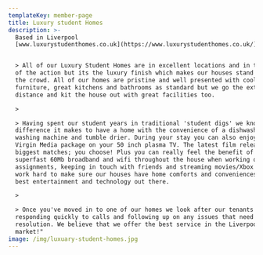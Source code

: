 ```yaml
---
templateKey: member-page
title: Luxury student Homes
description: >-
  Based in Liverpool
  [www.luxurystudenthomes.co.uk](https://www.luxurystudenthomes.co.uk/)


  > All of our Luxury Student Homes are in excellent locations and in the heart
  of the action but its the luxury finish which makes our houses stand out from
  the crowd. All of our homes are pristine and well presented with cool
  furniture, great kitchens and bathrooms as standard but we go the extra
  distance and kit the house out with great facilities too.

  >

  > Having spent our student years in traditional 'student digs' we know what a
  difference it makes to have a home with the convenience of a dishwasher,
  washing machine and tumble drier. During your stay you can also enjoy the full
  Virgin Media package on your 50 inch plasma TV. The latest film releases, the
  biggest matches; you choose! Plus you can really feel the benefit of having
  superfast 60Mb broadband and wifi throughout the house when working on
  assignments, keeping in touch with friends and streaming movies/Xbox etc. We
  work hard to make sure our houses have home comforts and conveniences plus the
  best entertainment and technology out there.

  >

  > Once you've moved in to one of our homes we look after our tenants by
  responding quickly to calls and following up on any issues that need
  resolution. We believe that we offer the best service in the Liverpool
  market!"
image: /img/luxuary-student-homes.jpg
---
```


